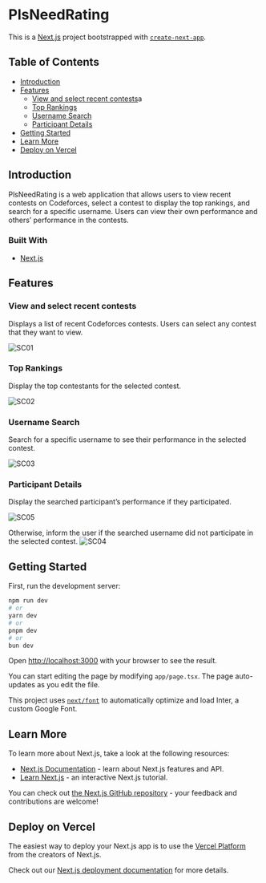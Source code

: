 
# PlsNeedRating
This is a [Next.js](https://nextjs.org/) project bootstrapped with [`create-next-app`](https://github.com/vercel/next.js/tree/canary/packages/create-next-app).

## Table of Contents
- [Introduction](#introduction)
- [Features](#features)
  - [View and select recent contests](#view-and-select-recent-contests)a
  - [Top Rankings](#top-rankings)
  - [Username Search](#username-search)
  - [Participant Details](#participant-details)
- [Getting Started](#getting-started)
- [Learn More](#learn-more)
- [Deploy on Vercel](#deploy-on-vercel)

## Introduction

PlsNeedRating is a web application that allows users to view recent contests on Codeforces, select a contest to display the top rankings, and search for a specific username. Users can view their own performance and others’ performance in the contests.

### Built With
- [Next.js](https://nextjs.org/)

## Features

### View and select recent contests
Displays a list of recent Codeforces contests. Users can select any contest that they want to view.

![SC01](https://github.com/thatspiyush08/PlsNeedRating/assets/119056415/56e93c0d-6d24-4e95-ab57-ac5d34f180b2)



### Top Rankings

Display the top contestants for the selected contest.

![SC02](https://github.com/thatspiyush08/PlsNeedRating/assets/119056415/b328ec8c-ae17-4e9c-ad00-fa6a4b939479)


### Username Search
Search for a specific username to see their performance in the selected contest.

![SC03](https://github.com/thatspiyush08/PlsNeedRating/assets/119056415/b7875c35-8478-4ef1-b3df-645b0d866d59)


### Participant Details
Display the searched participant’s performance if they participated. 

![SC05](https://github.com/thatspiyush08/PlsNeedRating/assets/119056415/700abf76-55b3-440e-a38c-37d4401ad818)

Otherwise, inform the user if the searched username did not participate in the selected contest.
![SC04](https://github.com/thatspiyush08/PlsNeedRating/assets/119056415/6e1abf2a-632a-4507-93ba-1b6ecbe047b0)


## Getting Started

First, run the development server:

```bash
npm run dev
# or
yarn dev
# or
pnpm dev
# or
bun dev
```

Open [http://localhost:3000](http://localhost:3000) with your browser to see the result.

You can start editing the page by modifying `app/page.tsx`. The page auto-updates as you edit the file.

This project uses [`next/font`](https://nextjs.org/docs/basic-features/font-optimization) to automatically optimize and load Inter, a custom Google Font.

## Learn More

To learn more about Next.js, take a look at the following resources:

- [Next.js Documentation](https://nextjs.org/docs) - learn about Next.js features and API.
- [Learn Next.js](https://nextjs.org/learn) - an interactive Next.js tutorial.

You can check out [the Next.js GitHub repository](https://github.com/vercel/next.js/) - your feedback and contributions are welcome!

## Deploy on Vercel

The easiest way to deploy your Next.js app is to use the [Vercel Platform](https://vercel.com/new?utm_medium=default-template&filter=next.js&utm_source=create-next-app&utm_campaign=create-next-app-readme) from the creators of Next.js.

Check out our [Next.js deployment documentation](https://nextjs.org/docs/deployment) for more details.
